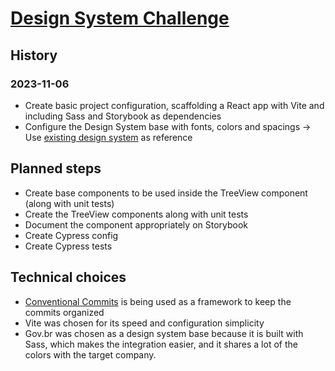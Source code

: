 # [Design System Challenge](https://gist.github.com/andersonba/6b1d07348e7baaf282a27259996d6520)

## History

### 2023-11-06

- Create basic project configuration, scaffolding a React app with Vite and including Sass and Storybook as dependencies
- Configure the Design System base with fonts, colors and spacings -> Use [existing design system](#technical-choices) as reference

## Planned steps

- Create base components to be used inside the TreeView component (along with unit tests)
- Create the TreeView components along with unit tests
- Document the component appropriately on Storybook
- Create Cypress config
- Create Cypress tests

## Technical choices

- [Conventional Commits](https://www.conventionalcommits.org/en/v1.0.0/) is being used as a framework to keep the commits organized
- Vite was chosen for its speed and configuration simplicity
- Gov.br was chosen as a design system base because it is built with Sass, which makes the integration easier, and it shares a lot of the colors with the target company.